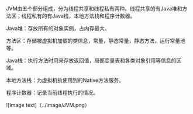 ﻿JVM由五个部分组成，分为线程共享和线程私有两种。线程共享的有Java堆和方法区；线程私有的有Java栈，本地方法栈和程序计数器。

Java堆：存放所有的对象实例，占内存最大。

方法区：存储被虚拟机加载的类信息，常量，静态常量，静态方法，运行常量池等。

Java栈：执行方法时用来存放返回值，局部变量表和各类对象引用等信息的区域。

本地方法栈：为虚拟机执使用到的Native方法服务。

程序计数器：记录当前线程执行的情况。

![Image text]（../image/JVM.png）
